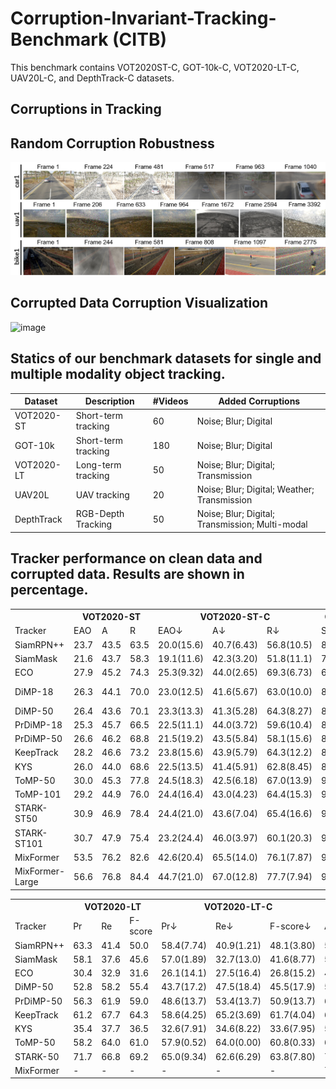# Corruption-Invariant-Tracking-Benchmark (CITB)

This benchmark contains VOT2020ST-C, GOT-10k-C, VOT2020-LT-C, UAV20L-C, and DepthTrack-C datasets.

## Corruptions in Tracking

## Random Corruption Robustness

![image](https://github.com/memoryunreal/Corruption-Invariant-Tracking-Benchmark/blob/main/randomuav.png)

## Corrupted Data Corruption Visualization

![image](https://github.com/memoryunreal/Corruption-Invariant-Tracking-Benchmark/blob/main/visualization.png)

## Statics of our benchmark datasets for single and multiple modality object tracking.
| Dataset       | Description         | \#Videos | Added Corruptions                               |
|---------------|---------------------|----------|-------------------------------------------------|
| VOT2020-ST    | Short-term tracking | 60       | Noise; Blur; Digital                            |
| GOT-10k       | Short-term tracking | 180      | Noise; Blur; Digital                            |
| VOT2020-LT    | Long-term tracking  | 50       | Noise; Blur; Digital; Transmission              |
| UAV20L        | UAV tracking        | 20       | Noise; Blur; Digital; Weather; Transmission     |
| DepthTrack    | RGB-Depth Tracking  | 50       | Noise; Blur; Digital; Transmission; Multi-modal |


## Tracker performance on clean data and corrupted data. Results are shown in percentage. 
<table>
    <tr>
        <th> </th><th colspan="3">VOT2020-ST</th> <th colspan="3">VOT2020-ST-C </th> <th colspan="2"> GOT-10k </th> <th colspan="2"> GOT-10k-C</th>
    </tr>
    <tr>
        <td>Tracker</td> <td>EAO</td> <td>A </td> <td>R</td><td>EAO&darr; <td>A&darr;<td>R&darr;</td><td>SR</td> <td>AO</td> <td>SR&darr;</td> <td>AO&darr;</td>
    </tr>

<tr>
<td>SiamRPN++     </td>     <td>23.7  </td><td>43.5  </td><td>63.5 </td><td>20.0(15.6)   </td><td>40.7(6.43)  </td><td>56.8(10.5) </td><td>80.7 </td><td>69.4  </td><td>75.5(6.44)  </td><td>64.7(6.77)</td>
</tr>
<tr>
<td>SiamMask   </td>        <td> 21.6 </td><td>43.7  </td><td>58.3 </td><td>19.1(11.6)   </td><td>42.3(3.20)  </td><td>51.8(11.1) </td><td> 75.3</td><td> 63.6 </td><td>72.7(3.45)  </td><td>61.9(2.67)</td>
</tr>
<tr>
<td>ECO           </td>     <td> 27.9 </td><td>45.2  </td><td>74.3 </td><td> 25.3(9.32)  </td><td>44.0(2.65)  </td><td>69.3(6.73) </td><td>67.0 </td><td>57.9  </td><td>65.7(1.94)  </td><td>56.3(2.76)</td>
</tr>
<tr>
<td>DiMP-18       </td>     <td> 26.3 </td><td> 44.1 </td><td>70.0 </td><td> 23.0(12.5)  </td><td>41.6(5.67)  </td><td>63.0(10.0) </td><td>84.1 </td><td>71.6  </td><td>81.0 (3.68) </td><td>67.9(5.16</td>
</tr>
<tr>
<td>DiMP-50       </td>     <td> 26.4 </td><td> 43.6 </td><td>70.1 </td><td> 23.3(13.3)  </td><td>41.3(5.28)  </td><td>64.3(8.27) </td><td>86.7 </td><td>73.1  </td><td>81.1(6.46)  </td><td>68.5(6.29)</td>
</tr>
<tr>
<td>PrDiMP-18   </td>       <td> 25.3 </td><td>45.7  </td><td>66.5 </td><td>22.5(11.1)   </td><td>44.0(3.72)  </td><td>59.6(10.4) </td><td>86.7 </td><td>74.4  </td><td>79.8(7.95)  </td><td>68.2(8.33)</td>
</tr>
<tr>
<td>PrDiMP-50   </td>       <td> 26.6 </td><td>46.2  </td><td>68.8 </td><td>21.5(19.2)   </td><td>43.5(5.84)  </td><td>58.1(15.6) </td><td>87.5 </td><td>75.7  </td><td>81.5(6.86)  </td><td>69.5(8.19)</td>
</tr>
<tr>
<td>KeepTrack </td>         <td> 28.2 </td><td>46.6  </td><td>73.2 </td><td>23.8(15.6)   </td><td>43.9(5.79)  </td><td>64.3(12.2) </td><td>89.1 </td><td>77.4  </td><td>82.9(6.96)  </td><td>71.1(8.14)</td>
</tr>
<tr>
<td>KYS         </td>       <td>26.0  </td><td>44.0  </td><td>68.6 </td><td>22.5(13.5)   </td><td>41.4(5.91)  </td><td>62.8(8.45) </td><td>87.1 </td><td>73.6  </td><td>81.4(6.54)  </td><td>68.7(6.66)</td>
</tr>
<tr>
<td>ToMP-50      </td>      <td>30.0  </td><td>45.3  </td><td>77.8 </td><td> 24.5(18.3)  </td><td>42.5(6.18)  </td><td>67.0(13.9) </td><td>93.2 </td><td>81.5  </td><td>87.6(6.01)  </td><td>75.3(7.61)</td>
</tr>
<tr>
<td>ToMP-101      </td>     <td>29.2  </td><td>44.9  </td><td>76.0 </td><td> 24.4(16.4)  </td><td> 43.0(4.23) </td><td>64.4(15.3) </td><td>91.9 </td><td>80.0  </td><td>85.8(6.63)  </td><td>73.3(8.37)</td>
</tr>
<tr>
<td>STARK-ST50   </td>      <td>30.9  </td><td>46.9  </td><td>78.4 </td><td>24.4(21.0)   </td><td>43.6(7.04)  </td><td>65.4(16.6) </td><td>92.6 </td><td>81.4  </td><td>85.1(8.10)  </td><td>74.2(8.85)</td>
</tr>
<tr>
<td>STARK-ST101 </td>       <td>30.7  </td><td>47.9  </td><td>75.4 </td><td>23.2(24.4)   </td><td>46.0(3.97)  </td><td>60.1(20.3) </td><td>92.6 </td><td>81.4  </td><td>85.2(7.99)  </td><td>74.0(9.10)</td>
</tr>
<tr>
<td>MixFormer  </td>        <td> 53.5 </td><td>76.2  </td><td>82.6 </td><td>42.6(20.4)   </td><td>65.5(14.0)  </td><td>76.1(7.87) </td><td>93.3 </td><td>82.7  </td><td>87.0(6.75)  </td><td>76.3(7.74)</td>
</tr>
<tr>
<td>MixFormer-Large  </td>  <td>56.6  </td><td>76.8  </td><td>84.4 </td><td>44.7(21.0)   </td><td>67.0(12.8)  </td><td>77.7(7.94) <td> 93.3</td> <td>83.4 </td> <td> 88.1(5.57)</td> <td>78.2 (6.23)</td> 
</tr>

</table>

<table>
    <tr>
        <th> </th><th colspan="3">VOT2020-LT</th> <th colspan="3">VOT2020-LT-C </th> <th colspan="2"> UAV20L </th> <th colspan="2"> UAV20L-C</th>
    </tr>
    <tr>
        <td>Tracker</td> <td>Pr</td> <td>Re </td> <td>F-score</td><td>Pr&darr; <td>Re&darr;<td>F-score&darr;</td><td>AUC</td> <td>Pre</td> <td>AUC&darr;</td> <td>Pre&darr;</td>
    </tr>


<tr><td>SiamRPN++    </td> <td>63.3 </td> <td> 41.4</td> <td> 50.0 </td> <td> 58.4(7.74) </td> <td> 40.9(1.21) </td> <td> 48.1(3.80) </td> <td>53.6 </td> <td>61.0 </td> <td>49.2(8.21) </td> <td>57.9(5.08)</td> </tr>
<tr><td>SiamMask     </td> <td> 58.1  </td> <td> 37.6</td> <td> 45.6 </td> <td> 57.0(1.89) </td> <td> 32.7(13.0) </td> <td> 41.6(8.77) </td> <td>54.8 </td> <td>62.7 </td> <td>45.8(16.4) </td> <td>53.3(15.0)  </td> </tr>
<tr><td>ECO          </td> <td>30.4 </td> <td>32.9 </td> <td>31.6 </td> <td>26.1(14.1) </td> <td>27.5(16.4) </td> <td>26.8(15.2) </td> <td>44.7 </td> <td>53.6 </td> <td>43.3(3.13)</td> <td>52.7(1.68)</td> </tr>
<tr><td>DiMP-50      </td> <td>52.8 </td> <td>58.2 </td> <td>55.4 </td> <td>43.7(17.2) </td> <td>47.5(18.4) </td> <td>45.5(17.9) </td> <td>56.1</td> <td>64.5 </td> <td>52.1(7.13)</td> <td>61.0(5.43)</td> </tr>
<tr><td>PrDiMP-50    </td> <td>56.3 </td> <td>61.9 </td> <td>59.0 </td> <td>48.6(13.7) </td> <td>53.4(13.7) </td> <td>50.9(13.7) </td> <td>64.8</td> <td>74.9 </td> <td>57.6(11.1)</td> <td>67.8(9.48)</td> </tr>
<tr><td>KeepTrack    </td> <td>61.2 </td> <td>67.7 </td> <td>64.3 </td> <td>58.6(4.25) </td> <td>65.2(3.69) </td> <td>61.7(4.04) </td> <td>66.9</td> <td>78.2 </td> <td>65.0(2.84)</td> <td>78.3(-0.13)</td> </tr>
<tr><td>KYS          </td> <td>35.4 </td> <td>37.7 </td> <td>36.5 </td> <td>32.6(7.91) </td> <td>34.6(8.22) </td> <td>33.6(7.95) </td> <td>53.8</td> <td>61.8 </td> <td>51.2(4.83)</td> <td>59.5(3.72) </td> </tr>
<tr><td>ToMP-50      </td> <td>58.2 </td> <td>64.0 </td> <td>61.0 </td> <td>57.9(0.52) </td> <td>64.0(0.00) </td> <td>60.8(0.33) </td> <td>62.3</td> <td>71.6 </td> <td>59.0(5.30)</td> <td>69.1(3.49)</td> </tr>
<tr><td>STARK-50     </td> <td> 71.7</td> <td> 66.8</td> <td>69.2</td> <td> 65.0(9.34)</td> <td> 62.6(6.29)</td> <td>63.8(7.80) </td> <td>70.9</td> <td>82.4 </td> <td>61.2(10.6)</td> <td>71.7(13.0)</td> </tr>
<tr><td>MixFormer    </td> <td>- </td> <td> - </td> <td> -</td> <td>- </td> <td>-</td> <td> - </td> <td>72.0 </td> <td>83.6 </td> <td>68.4(5.00) </td> <td>80.3(3.95)</td> </tr>

</table>
